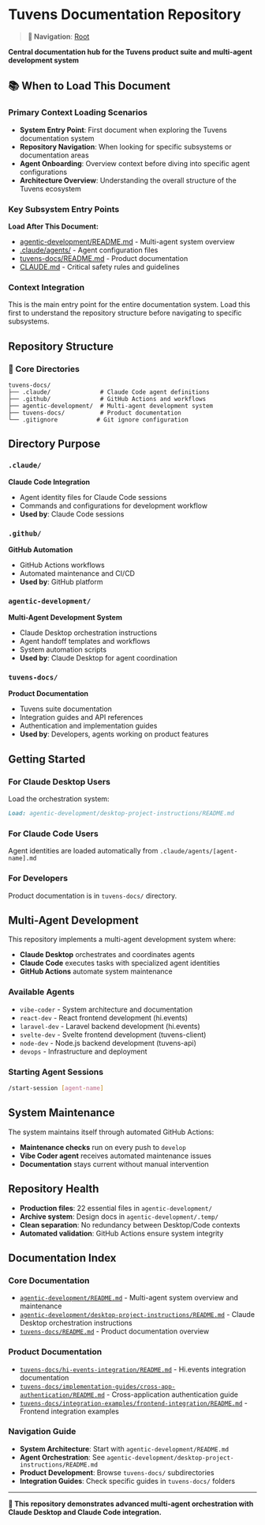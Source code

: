 # Tuvens Documentation Repository

> **📍 Navigation**: [Root](./README.md)

**Central documentation hub for the Tuvens product suite and multi-agent development system**

## 📚 When to Load This Document

### Primary Context Loading Scenarios
- **System Entry Point**: First document when exploring the Tuvens documentation system
- **Repository Navigation**: When looking for specific subsystems or documentation areas
- **Agent Onboarding**: Overview context before diving into specific agent configurations
- **Architecture Overview**: Understanding the overall structure of the Tuvens ecosystem

### Key Subsystem Entry Points
**Load After This Document:**
- [agentic-development/README.md](./agentic-development/README.md) - Multi-agent system overview
- [.claude/agents/](./.claude/agents/) - Agent configuration files
- [tuvens-docs/README.md](./tuvens-docs/README.md) - Product documentation
- [CLAUDE.md](./CLAUDE.md) - Critical safety rules and guidelines

### Context Integration
This is the main entry point for the entire documentation system. Load this first to understand the repository structure before navigating to specific subsystems.

## Repository Structure

### 📁 Core Directories

```
tuvens-docs/
├── .claude/              # Claude Code agent definitions
├── .github/              # GitHub Actions and workflows
├── agentic-development/  # Multi-agent development system
├── tuvens-docs/          # Product documentation
└── .gitignore           # Git ignore configuration
```

## Directory Purpose

### `.claude/`
**Claude Code Integration**
- Agent identity files for Claude Code sessions
- Commands and configurations for development workflow
- **Used by**: Claude Code sessions

### `.github/`
**GitHub Automation**
- GitHub Actions workflows
- Automated maintenance and CI/CD
- **Used by**: GitHub platform

### `agentic-development/`
**Multi-Agent Development System**
- Claude Desktop orchestration instructions
- Agent handoff templates and workflows
- System automation scripts
- **Used by**: Claude Desktop for agent coordination

### `tuvens-docs/`
**Product Documentation**
- Tuvens suite documentation
- Integration guides and API references
- Authentication and implementation guides
- **Used by**: Developers, agents working on product features

## Getting Started

### For Claude Desktop Users
Load the orchestration system:
```markdown
Load: agentic-development/desktop-project-instructions/README.md
```

### For Claude Code Users
Agent identities are loaded automatically from `.claude/agents/[agent-name].md`

### For Developers
Product documentation is in `tuvens-docs/` directory.

## Multi-Agent Development

This repository implements a multi-agent development system where:
- **Claude Desktop** orchestrates and coordinates agents
- **Claude Code** executes tasks with specialized agent identities
- **GitHub Actions** automate system maintenance

### Available Agents
- `vibe-coder` - System architecture and documentation
- `react-dev` - React frontend development (hi.events)
- `laravel-dev` - Laravel backend development (hi.events)
- `svelte-dev` - Svelte frontend development (tuvens-client)
- `node-dev` - Node.js backend development (tuvens-api)
- `devops` - Infrastructure and deployment

### Starting Agent Sessions
```bash
/start-session [agent-name]
```

## System Maintenance

The system maintains itself through automated GitHub Actions:
- **Maintenance checks** run on every push to `develop`
- **Vibe Coder agent** receives automated maintenance issues
- **Documentation** stays current without manual intervention

## Repository Health

- **Production files**: 22 essential files in `agentic-development/`
- **Archive system**: Design docs in `agentic-development/.temp/`
- **Clean separation**: No redundancy between Desktop/Code contexts
- **Automated validation**: GitHub Actions ensure system integrity

## Documentation Index

### Core Documentation
- [`agentic-development/README.md`](agentic-development/README.md) - Multi-agent system overview and maintenance
- [`agentic-development/desktop-project-instructions/README.md`](agentic-development/desktop-project-instructions/README.md) - Claude Desktop orchestration instructions
- [`tuvens-docs/README.md`](tuvens-docs/README.md) - Product documentation overview

### Product Documentation
- [`tuvens-docs/hi-events-integration/README.md`](tuvens-docs/hi-events-integration/README.md) - Hi.events integration documentation
- [`tuvens-docs/implementation-guides/cross-app-authentication/README.md`](tuvens-docs/implementation-guides/cross-app-authentication/README.md) - Cross-application authentication guide
- [`tuvens-docs/integration-examples/frontend-integration/README.md`](tuvens-docs/integration-examples/frontend-integration/README.md) - Frontend integration examples

### Navigation Guide
- **System Architecture**: Start with `agentic-development/README.md`
- **Agent Orchestration**: See `agentic-development/desktop-project-instructions/README.md`
- **Product Development**: Browse `tuvens-docs/` subdirectories
- **Integration Guides**: Check specific guides in `tuvens-docs/` folders

---

**🤖 This repository demonstrates advanced multi-agent orchestration with Claude Desktop and Claude Code integration.**
